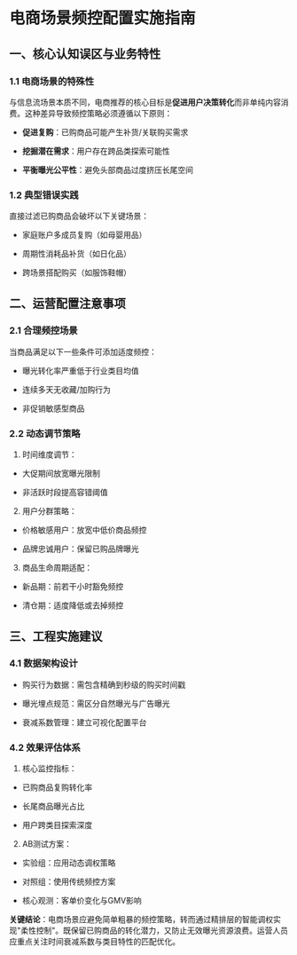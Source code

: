 # 电商场景频控配置实施指南

## 一、核心认知误区与业务特性

### 1.1 电商场景的特殊性

与信息流场景本质不同，电商推荐的核心目标是**促进用户决策转化**而非单纯内容消费。这种差异导致频控策略必须遵循以下原则：

- **促进复购**：已购商品可能产生补货/关联购买需求

- **挖掘潜在需求**：用户存在跨品类探索可能性

- **平衡曝光公平性**：避免头部商品过度挤压长尾空间

### 1.2 典型错误实践

直接过滤已购商品会破坏以下关键场景：

- 家庭账户多成员复购（如母婴用品）

- 周期性消耗品补货（如日化品）

- 跨场景搭配购买（如服饰鞋帽）

## 二、运营配置注意事项

### 2.1 合理频控场景

当商品满足以下一些条件可添加适度频控：

- 曝光转化率严重低于行业类目均值

- 连续多天无收藏/加购行为

- 非促销敏感型商品

### 2.2 动态调节策略

1. 时间维度调节：
- 大促期间放宽曝光限制

- 非活跃时段提高容错阈值
2. 用户分群策略：
- 价格敏感用户：放宽中低价商品频控

- 品牌忠诚用户：保留已购品牌曝光
3. 商品生命周期适配：
- 新品期：前若干小时豁免频控

- 清仓期：适度降低或去掉频控

## 三、工程实施建议

### 4.1 数据架构设计

- 购买行为数据：需包含精确到秒级的购买时间戳

- 曝光埋点规范：需区分自然曝光与广告曝光

- 衰减系数管理：建立可视化配置平台

### 4.2 效果评估体系

1. 核心监控指标：
- 已购商品复购转化率

- 长尾商品曝光占比

- 用户跨类目探索深度
2. AB测试方案：
- 实验组：应用动态调权策略

- 对照组：使用传统频控方案

- 核心观测：客单价变化与GMV影响



**关键结论**：电商场景应避免简单粗暴的频控策略，转而通过精排层的智能调权实现"柔性控制"。既保留已购商品的转化潜力，又防止无效曝光资源浪费。运营人员应重点关注时间衰减系数与类目特性的匹配优化。


